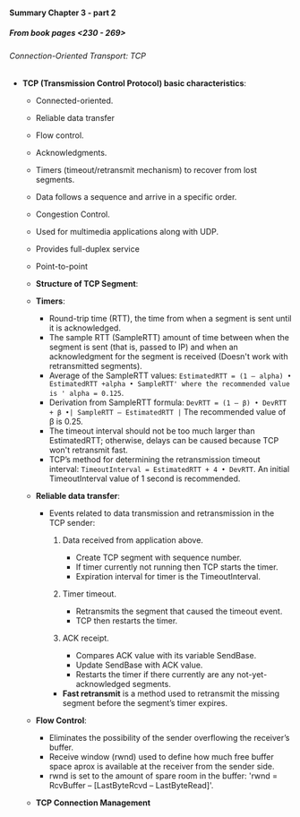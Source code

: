 #### Summary Chapter 3 - part 2
##### From book pages <230 - 269>

###### Connection-Oriented Transport: TCP


* **TCP (Transmission Control Protocol) basic characteristics**:
	* Connected-oriented.
	* Reliable data transfer
	* Flow control. 
	* Acknowledgments. 
	* Timers (timeout/retransmit mechanism) to recover from lost segments.
	* Data follows a sequence and arrive in a specific order.
	* Congestion Control.
	* Used for multimedia applications along with UDP.
	* Provides full-duplex service
	* Point-to-point

	* **Structure of TCP Segment**:

	* **Timers**:
		* Round-trip time (RTT),  the time from when a segment is sent until it is acknowledged.
		* The sample RTT (SampleRTT) amount of time between when the segment is sent (that is, passed to IP) and when an acknowledgment for the segment is received (Doesn't work with retransmitted segments).
		* Average of the SampleRTT values: `EstimatedRTT = (1 – alpha) • EstimatedRTT +alpha • SampleRTT' where the recommended value is ' alpha = 0.125`.
		* Derivation from SampleRTT formula: ` DevRTT = (1 – β) • DevRTT + β •| SampleRTT – EstimatedRTT | ` The recommended value of β is 0.25.
		* The timeout interval should not be too much larger than EstimatedRTT; otherwise, delays can be caused because TCP won't retransmit fast.
		* TCP’s method for determining the retransmission timeout interval: `TimeoutInterval = EstimatedRTT + 4 • DevRTT`. An initial TimeoutInterval value of 1 second is recommended.

	* **Reliable data transfer**:
		* Events related to data transmission and retransmission in the TCP sender:
			1. Data received from application above.
				* Create TCP segment with sequence number.
				* If timer currently not running then TCP starts the timer.
				* Expiration interval for timer is the TimeoutInterval.
				
			2. Timer timeout.
				* Retransmits the segment that caused the timeout event. 
				* TCP then restarts the timer.
				
			3. ACK receipt.
				* Compares ACK value with its variable SendBase.
				* Update SendBase with ACK value.
				* Restarts the timer if there currently are any not-yet-acknowledged segments.
			
			* **Fast retransmit** is a method used to retransmit the missing segment before the segment’s timer expires.

	* **Flow Control**: 
		* Eliminates the possibility of the sender overflowing the receiver’s buffer.		
		* Receive window (rwnd) used to define how much free buffer space aprox is available at the receiver from the sender side.
		* rwnd is set to the amount of spare room in the buffer: 'rwnd = RcvBuffer – [LastByteRcvd – LastByteRead]'.

	* **TCP Connection Management**


	
